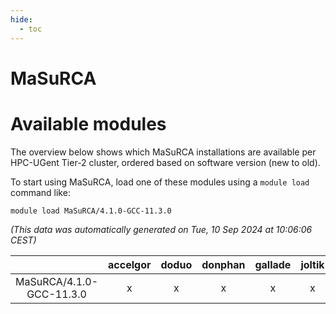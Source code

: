 ```yaml
---
hide:
  - toc
---
```


MaSuRCA
=======

# Available modules


The overview below shows which MaSuRCA installations are available per HPC-UGent Tier-2 cluster, ordered based on software version (new to old).

To start using MaSuRCA, load one of these modules using a `module load` command like:

```shell
module load MaSuRCA/4.1.0-GCC-11.3.0
```

*(This data was automatically generated on Tue, 10 Sep 2024 at 10:06:06 CEST)*  

| |accelgor|doduo|donphan|gallade|joltik|shinx|skitty|
| :---: | :---: | :---: | :---: | :---: | :---: | :---: | :---: |
|MaSuRCA/4.1.0-GCC-11.3.0|x|x|x|x|x|-|x|
